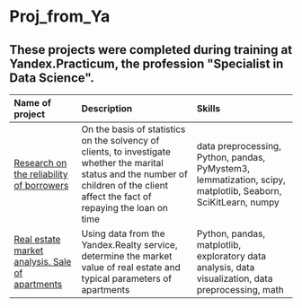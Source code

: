 # Proj_from_Ya
## These projects were completed during training at Yandex.Practicum, the profession "Specialist in Data Science".
| Name of project | Description | Skills |
|:----------------|:------------|:-------|
|[Research on the reliability of borrowers](https://github.com/MaryiaKastsiuk/Proj_from_Ya/tree/main/Bank%20customers%20analisis)|On the basis of statistics on the solvency of clients, to investigate whether the marital status and the number of children of the client affect the fact of repaying the loan on time|data preprocessing, Python, pandas, PyMystem3, lemmatization, scipy, matplotlib, Seaborn, SciKitLearn, numpy|
|[Real estate market analysis. Sale of apartments](https://github.com/MaryiaKastsiuk/Proj_from_Ya/tree/main/Research%20of%20advertisements%20for%20the%20sale%20of%20apartments)| Using data from the Yandex.Realty service, determine the market value of real estate and typical parameters of apartments| Python, pandas, matplotlib, exploratory data analysis, data visualization, data preprocessing, math|




